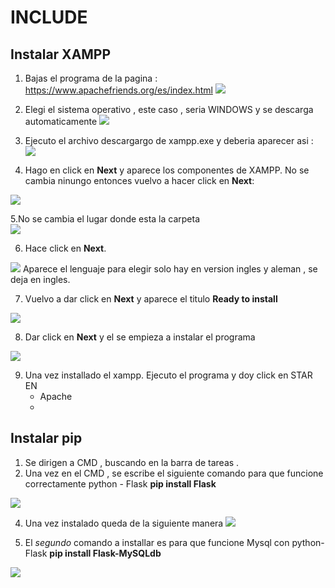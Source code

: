 # INCLUDE 

## Instalar XAMPP 

1. Bajas el programa de la pagina : https://www.apachefriends.org/es/index.html
![](https://github.com/carandprz/Include/blob/main/captura_readme/captura.1.PNG)

2. Elegi el sistema operativo , este caso , seria WINDOWS y se descarga automaticamente
![](https://github.com/carandprz/Include/blob/main/captura_readme/captura2.PNG)

3. Ejecuto el archivo descargargo de xampp.exe y deberia aparecer asi :
![](https://github.com/carandprz/Include/blob/main/captura_readme/captura3.PNG)

4. Hago en click en  **Next** y aparece los componentes de XAMPP.
No se cambia ninungo entonces vuelvo a hacer click en **Next**:

![](https://github.com/carandprz/Include/blob/main/captura_readme/captura4.PNG)

5.No se cambia el lugar donde esta la carpeta  
![](https://github.com/carandprz/Include/blob/main/captura_readme/Captura5.PNG)

6. Hace click en **Next**.
   
![](https://github.com/carandprz/Include/blob/main/captura_readme/Captura6.PNG)
Aparece el lenguaje para elegir solo hay en version ingles y aleman , se deja en ingles.

7. Vuelvo a dar click en **Next** y aparece el titulo **Ready to install**

![](https://github.com/carandprz/Include/blob/main/captura_readme/Captura7.PNG)

8. Dar click en **Next** y el se empieza a instalar el programa

![](https://github.com/carandprz/Include/blob/main/captura_readme/Captura8.PNG)

9. Una vez installado el xampp. Ejecuto el programa y doy click en STAR EN
     * Apache
     * 

## Instalar pip 

1.  Se dirigen a CMD , buscando en la barra de tareas .
2. Una vez en el CMD , se escribe el siguiente comando para que funcione correctamente python - Flask
      **pip install Flask**

![](https://github.com/carandprz/Include/blob/main/captura_readme/flask1.PNG)

4. Una vez instalado queda de la siguiente manera
![](https://github.com/carandprz/Include/blob/main/captura_readme/flask2.PNG)

5. El *segundo* comando a installar es para que funcione Mysql con python-Flask
      **pip install Flask-MySQLdb**
   
![](https://github.com/carandprz/Include/blob/main/captura_readme/flask3.PNG)
     
